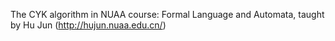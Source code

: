 The CYK algorithm in NUAA course: Formal Language and Automata, taught by Hu Jun (http://hujun.nuaa.edu.cn/)
